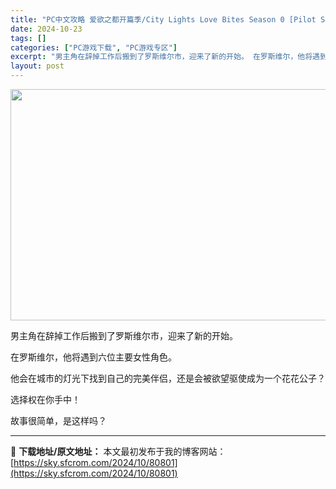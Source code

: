```yaml
---
title: "PC中文攻略 爱欲之都开篇季/City Lights Love Bites Season 0 [Pilot Season] v0.1.9.5 4.54G"
date: 2024-10-23
tags: []
categories: ["PC游戏下载", "PC游戏专区"]
excerpt: "男主角在辞掉工作后搬到了罗斯维尔市，迎来了新的开始。 在罗斯维尔，他将遇到六位主要女性角色。 他会在城市的灯光下找到自己的完美伴侣，还是会被欲望驱使成为一个花花公子？ 选择权在你手中！ 故事很简单，是这样吗？"
layout: post
---
```


<img class="aligncenter size-full wp-image-80802" src="https://sky.sfcrom.com/wp-content/uploads/2024/10/2024102310312923.webp" alt="" width="660" height="370" />

男主角在辞掉工作后搬到了罗斯维尔市，迎来了新的开始。

在罗斯维尔，他将遇到六位主要女性角色。

他会在城市的灯光下找到自己的完美伴侣，还是会被欲望驱使成为一个花花公子？

选择权在你手中！

故事很简单，是这样吗？

---
📖 **下载地址/原文地址：** 本文最初发布于我的博客网站：[https://sky.sfcrom.com/2024/10/80801](https://sky.sfcrom.com/2024/10/80801)
